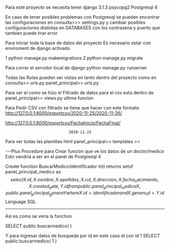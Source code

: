 Para este proyecto se necesita tener
django 3.1.3
psycopg2
Postgresql 4

En caso de tener posibles problemas con Postgresql se pueden encontrar las configuraciones en 
consulta>>> settings.py
y cambiar posibles configuraciones distintas en DATABASES con los contrasena y puerto que tambien puede tirar error 


Para iniciar toda la base de datos del proyecto
Es necesario estar con enviroment de django activado 

1 python manage.py makemigrations
2 python manage.py migrate

Para correr el servidor local de django
python manage.py runserver

Todas las Rutas pueden ser vistas en tanto dentro del proyecto como en 
consulta>> urls.py
panel_principal>> urls.py

Para ver el como se hizo el Filtrado de datos para el csv esta dentro de 
panel_principal>> views.py
ultima funcion

Para Pedir CSV con filtrado se tiene que hacer con este formato
http://127.0.0.1:8000/exportcsv/2020-11-25/2020-11-26/

http://127.0.0.1:8000/exportcsv/FechaInicio/FechaFinal/

                                2020-11-25

Para ver todas las plantillas html
panel_principal>> templates >>


---Plus 
Procedure para Crear funcion que ve los datos de un doctor/medico
Esto vendria a ser en el panel de Postgresql 4


Create function BuscarMedico(identificador int)
returns setof panel_principal_medico
as
$$
select X.id, X.nombre, X.apellidos, X.rut, X.direccion, X.fecha_nacimiento, X.created_date, Y.id
from public.panel_principal_medico X, public.panel_principal_genero Y where X.id=identificador and X.genero_id=Y.id
$$
Language SQL

------
Asi es como se veria la function

SELECT public.buscarmedico(
	<identificador integer>
)

Y para ingresar datos de busqueda por id en este caso el con id 1
SELECT public.buscarmedico(
	1
)